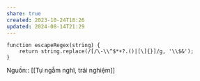 ```yaml
---
share: true
created: 2023-10-24T18:26
updated: 2024-08-14T21:29
---
```

```
function escapeRegex(string) {
    return string.replace(/[/\-\\^$*+?.()|[\]{}]/g, '\\$&');
}
```
Nguồn:: [[Tự ngẫm nghĩ, trải nghiệm]]

